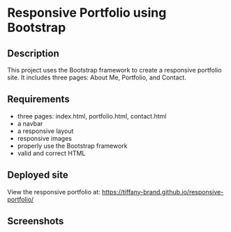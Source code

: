 # Responsive Portfolio using Bootstrap

## Description

This project uses the Bootstrap framework to create a responsive portfolio site. It includes three pages: About Me, Portfolio, and Contact. 

## Requirements

- three pages: index.html, portfolio.html, contact.html
- a navbar
- a responsive layout
- responsive images
- properly use the Bootstrap framework
- valid and correct HTML

## Deployed site

View the responsive portfolio at: https://tiffany-brand.github.io/responsive-portfolio/


## Screenshots



